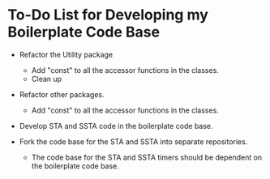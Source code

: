 # To-Do List for Developing my Boilerplate Code Base


- Refactor the Utility package
	+ Add "const" to all the accessor functions in the classes.
	+ Clean up


- Refactor other packages.
	+ Add "const" to all the accessor functions in the classes.









- Develop STA and SSTA code in the boilerplate code base.
- Fork the code base for the STA and SSTA into separate repositories.
	+ The code base for the STA and SSTA timers should be dependent
		on the boilerplate code base.







